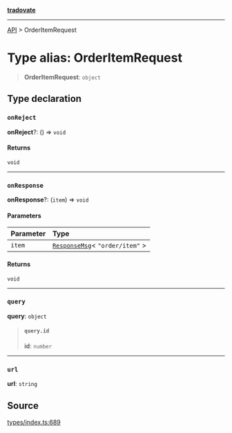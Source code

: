 [**tradovate**](../README.md)

***

[API](../API.md) > OrderItemRequest

# Type alias: OrderItemRequest

> **OrderItemRequest**: `object`

## Type declaration

### `onReject`

**onReject**?: () => `void`

#### Returns

`void`

***

### `onResponse`

**onResponse**?: (`item`) => `void`

#### Parameters

| Parameter | Type |
| :------ | :------ |
| `item` | [`ResponseMsg`](type-alias.ResponseMsg.md)\< `"order/item"` \> |

#### Returns

`void`

***

### `query`

**query**: `object`

> #### `query.id`
>
> **id**: `number`
>
>

***

### `url`

**url**: `string`

## Source

[types/index.ts:689](https://github.com/cgilly2fast/tradovate-typescript/blob/b1caea5/src/types/index.ts#L689)
